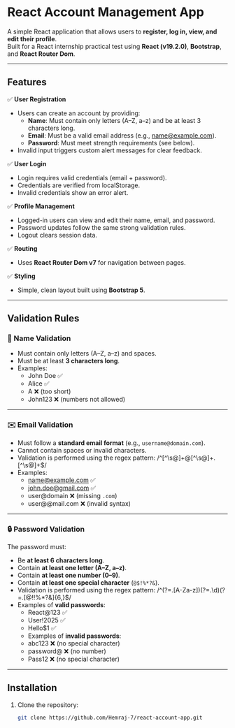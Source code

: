 # React Account Management App

A simple React application that allows users to **register, log in, view, and edit their profile**.  
Built for a React internship practical test using **React (v19.2.0)**, **Bootstrap**, and **React Router Dom**.

---

## Features

✅ **User Registration**
- Users can create an account by providing:
  - **Name**: Must contain only letters (A–Z, a–z) and be at least 3 characters long.
  - **Email**: Must be a valid email address (e.g., name@example.com).
  - **Password**: Must meet strength requirements (see below).
- Invalid input triggers custom alert messages for clear feedback.

✅ **User Login**
- Login requires valid credentials (email + password).
- Credentials are verified from localStorage.
- Invalid credentials show an error alert.

✅ **Profile Management**
- Logged-in users can view and edit their name, email, and password.
- Password updates follow the same strong validation rules.
- Logout clears session data.

✅ **Routing**
- Uses **React Router Dom v7** for navigation between pages.

✅ **Styling**
- Simple, clean layout built using **Bootstrap 5**.

---

## **Validation Rules**

### 🧍 Name Validation
- Must contain only letters (A–Z, a–z) and spaces.
- Must be at least **3 characters long**.
- Examples:
  - John Doe ✅
  - Alice ✅
  - A ❌ (too short)
  - John123 ❌ (numbers not allowed)

---

### ✉️ Email Validation
- Must follow a **standard email format** (e.g., `username@domain.com`).
- Cannot contain spaces or invalid characters.
- Validation is performed using the regex pattern: /^[^\s@]+@[^\s@]+.[^\s@]+$/
- Examples:
  - name@example.com ✅  
  - john.doe@gmail.com ✅  
  - user@domain ❌ (missing `.com`)  
  - user@@mail.com ❌ (invalid syntax)

---

### 🔒 Password Validation
The password must:
- Be **at least 6 characters long**.
- Contain **at least one letter (A–Z, a–z)**.
- Contain **at least one number (0–9)**.
- Contain **at least one special character** (`@$!%*?&`).
- Validation is performed using the regex pattern: /^(?=.[A-Za-z])(?=.\d)(?=.[@$!%?&])[A-Za-z\d@$!%*?&]{6,}$/
- Examples of **valid passwords**:
  - React@123 ✅  
  - User!2025 ✅  
  - Hello$1 ✅  
  - Examples of **invalid passwords**:
  - abc123 ❌ (no special character)  
  - password@ ❌ (no number)  
  - Pass12 ❌ (no special character)  

---


## Installation
1. Clone the repository:
   ```bash
   git clone https://github.com/Hemraj-7/react-account-app.git
